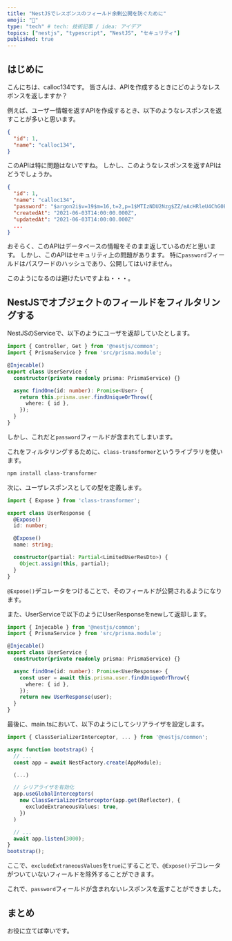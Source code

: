 ```yaml
---
title: "NestJSでレスポンスのフィールド余剰公開を防ぐために"
emoji: "🐺"
type: "tech" # tech: 技術記事 / idea: アイデア
topics: ["nestjs", "typescript", "NestJS", "セキュリティ"]
published: true
---
```


## はじめに

こんにちは、calloc134です。
皆さんは、APIを作成するときにどのようなレスポンスを返しますか？

例えば、ユーザー情報を返すAPIを作成するとき、以下のようなレスポンスを返すことが多いと思います。

```json
{
  "id": 1,
  "name": "calloc134",
}
```

このAPIは特に問題はないですね。
しかし、このようなレスポンスを返すAPIはどうでしょうか。

```json
{
  "id": 1,
  "name": "calloc134",
  "password": "$argon2i$v=19$m=16,t=2,p=1$MTIzNDU2Nzg$ZZ/eAcHRleU4ChG0EJ+2Mw",
  "createdAt": "2021-06-03T14:00:00.000Z",
  "updatedAt": "2021-06-03T14:00:00.000Z"
  ...
}
```

おそらく、このAPIはデータベースの情報をそのまま返しているのだと思います。
しかし、このAPIはセキュリティ上の問題があります。
特に`password`フィールドはパスワードのハッシュであり、公開してはいけません。

このようになるのは避けたいですよね・・・。

## NestJSでオブジェクトのフィールドをフィルタリングする

NestJSのServiceで、以下のようにユーザを返却していたとします。

```ts
import { Controller, Get } from '@nestjs/common';
import { PrismaService } from 'src/prisma.module';

@Injecable()
export class UserService {
  constructor(private readonly prisma: PrismaService) {}

  async findOne(id: number): Promise<User> {
    return this.prisma.user.findUniqueOrThrow({
      where: { id },
    });
  }
}
```

しかし、これだと`password`フィールドが含まれてしまいます。

これをフィルタリングするために、`class-transformer`というライブラリを使います。

```bash
npm install class-transformer
```

次に、ユーザレスポンスとしての型を定義します。

```ts
import { Expose } from 'class-transformer';

export class UserResponse {
  @Expose()
  id: number;

  @Expose()
  name: string;

  constructor(partial: Partial<LimitedUserResDto>) {
    Object.assign(this, partial);
  }
}
```

`@Expose()`デコレータをつけることで、そのフィールドが公開されるようになります。

また、UserServiceで以下のようにUserResponseをnewして返却します。

```ts
import { Injecable } from '@nestjs/common';
import { PrismaService } from 'src/prisma.module';

@Injecable()
export class UserService {
  constructor(private readonly prisma: PrismaService) {}

  async findOne(id: number): Promise<UserResponse> {
    const user = await this.prisma.user.findUniqueOrThrow({
      where: { id },
    });
    return new UserResponse(user);
  }
}
```

最後に、main.tsにおいて、以下のようにしてシリアライザを設定します。

```ts
import { ClassSerializerInterceptor, ... } from '@nestjs/common';

async function bootstrap() {
  // ...
  const app = await NestFactory.create(AppModule);

  (...)

  // シリアライザを有効化
  app.useGlobalInterceptors(
    new ClassSerializerInterceptor(app.get(Reflector), {
      excludeExtraneousValues: true,
    })
  )

  // ...
  await app.listen(3000);
}
bootstrap();
```

ここで、`excludeExtraneousValues`を`true`にすることで、`@Expose()`デコレータがついていないフィールドを除外することができます。

これで、`password`フィールドが含まれないレスポンスを返すことができました。

## まとめ
お役に立てば幸いです。

